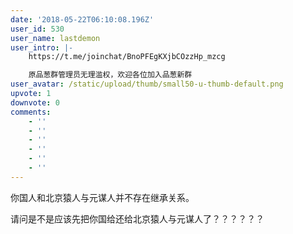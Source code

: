 ```yaml
---
date: '2018-05-22T06:10:08.196Z'
user_id: 530
user_name: lastdemon
user_intro: |-
    https://t.me/joinchat/BnoPFEgKXjbCOzzHp_mzcg

    原品葱群管理员无理滥权，欢迎各位加入品葱新群
user_avatar: /static/upload/thumb/small50-u-thumb-default.png
upvote: 1
downvote: 0
comments:
    - ''
    - ''
    - ''
    - ''
    - ''
    - ''
---
```


你国人和北京猿人与元谋人并不存在继承关系。

请问是不是应该先把你国给还给北京猿人与元谋人了？？？？？？
